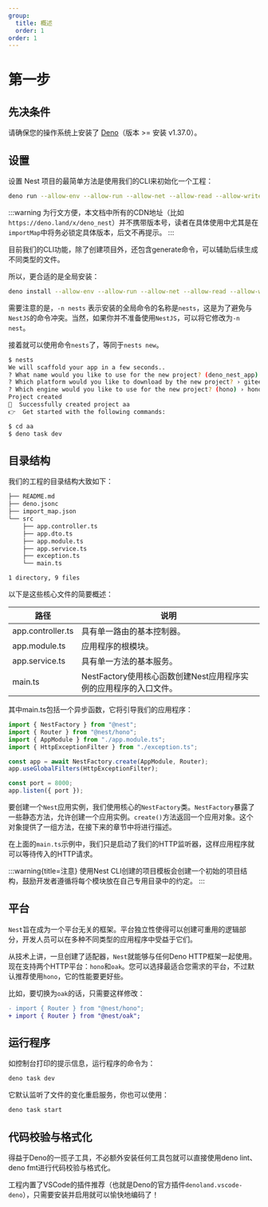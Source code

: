 ```yaml
---
group:
  title: 概述
  order: 1
order: 1
---
```


# 第一步

## 先决条件

请确保您的操作系统上安装了 [Deno](https://deno.com/)（版本 >= 安装 v1.37.0）。

## 设置

设置 Nest 项目的最简单方法是使用我们的CLI来初始化一个工程：

```bash
deno run --allow-env --allow-run --allow-net --allow-read --allow-write --import-map https://deno.land/x/deno_nest/cli/import_map.json https://deno.land/x/deno_nest/cli/main.ts
```

:::warning
为行文方便，本文档中所有的CDN地址（比如`https://deno.land/x/deno_nest`）并不携带版本号，读者在具体使用中尤其是在`importMap`中将务必锁定具体版本，后文不再提示。
:::

目前我们的CLI功能，除了创建项目外，还包含generate命令，可以辅助后续生成不同类型的文件。

所以，更合适的是全局安装：

```bash
deno install --allow-env --allow-run --allow-net --allow-read --allow-write --import-map https://deno.land/x/deno_nest/cli/import_map.json  -n nests -f https://deno.land/x/deno_nest/cli/main.ts
```

需要注意的是，`-n nests` 表示安装的全局命令的名称是`nests`，这是为了避免与`NestJS`的命令冲突。当然，如果你并不准备使用`NestJS`，可以将它修改为`-n nest`。

接着就可以使用命令`nests`了，等同于`nests new`。

```bash
$ nests
We will scaffold your app in a few seconds..
? What name would you like to use for the new project? (deno_nest_app) › aa
? Which platform would you like to download by the new project? › gitee+ssh
? Which engine would you like to use for the new project? (hono) › hono
Project created
🚀  Successfully created project aa
👉  Get started with the following commands:

$ cd aa
$ deno task dev
```

## 目录结构

我们的工程的目录结构大致如下：

```bash
├── README.md
├── deno.jsonc
├── import_map.json
└── src
    ├── app.controller.ts
    ├── app.dto.ts
    ├── app.module.ts
    ├── app.service.ts
    ├── exception.ts
    └── main.ts

1 directory, 9 files
```

以下是这些核心文件的简要概述：

| 路径 | 说明 |
| --- | --- |
| app.controller.ts | 具有单一路由的基本控制器。 |
| app.module.ts | 应用程序的根模块。 |
| app.service.ts | 具有单一方法的基本服务。 |
| main.ts | NestFactory使用核心函数创建Nest应用程序实例的应用程序的入口文件。 |

其中main.ts包括一个异步函数，它将引导我们的应用程序：

```typescript
import { NestFactory } from "@nest";
import { Router } from "@nest/hono";
import { AppModule } from "./app.module.ts";
import { HttpExceptionFilter } from "./exception.ts";

const app = await NestFactory.create(AppModule, Router);
app.useGlobalFilters(HttpExceptionFilter);

const port = 8000;
app.listen({ port });
```

要创建一个`Nest`应用实例，我们使用核心的`NestFactory`类。`NestFactory`暴露了一些静态方法，允许创建一个应用实例。`create()`方法返回一个应用对象。这个对象提供了一组方法，在接下来的章节中将进行描述。

在上面的`main.ts`示例中，我们只是启动了我们的HTTP监听器，这样应用程序就可以等待传入的HTTP请求。

:::warning{title=注意}
使用Nest CLI创建的项目模板会创建一个初始的项目结构，鼓励开发者遵循将每个模块放在自己专用目录中的约定。
:::

## 平台

`Nest`旨在成为一个平台无关的框架。平台独立性使得可以创建可重用的逻辑部分，开发人员可以在多种不同类型的应用程序中受益于它们。

从技术上讲，一旦创建了适配器，`Nest`就能够与任何Deno HTTP框架一起使用。现在支持两个HTTP平台：`hono`和`oak`。您可以选择最适合您需求的平台，不过默认推荐使用`hono`，它的性能要更好些。

比如，要切换为`oak`的话，只需要这样修改：

```diff
- import { Router } from "@nest/hono";
+ import { Router } from "@nest/oak";
```

## 运行程序

如控制台打印的提示信息，运行程序的命令为：

```bash
deno task dev
```

它默认监听了文件的变化重启服务，你也可以使用：

```bash
deno task start
```

## 代码校验与格式化

得益于Deno的一揽子工具，不必额外安装任何工具包就可以直接使用deno lint、deno fmt进行代码校验与格式化。

工程内置了VSCode的插件推荐（也就是Deno的官方插件`denoland.vscode-deno`），只需要安装并启用就可以愉快地编码了！

